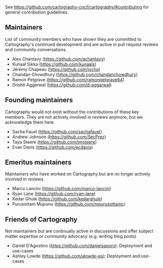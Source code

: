 See https://github.com/cartography-cncf/cartography/#contributing for general contribution guidelines.

## Maintainers

List of community members who have shown they are committed to Cartography's continued development and are active in pull request reviews and community conversations.

- Alex Chantavy (https://github.com/achantavy)
- Kunaal Sikka (https://github.com/kunaals)
- Jérémy Chapeau (https://github.com/jychp)
- Chandan Chowdhury (https://github.com/chandanchowdhury)
- Ramon Petgrave (https://github.com/ramonpetgrave64)
- Drishti Aggarwal (https://github.com/d-aggarwal)

## Founding maintainers

Cartography would not exist without the contributions of these key members. They are not actively involved in reviews anymore, but we acknowledge them here.

- Sacha Faust (https://github.com/sachafaust)
- Andrew Johnson (https://github.com/SecPrez)
- Taya Steere (https://github.com/tmsteere)
- Evan Davis (https://github.com/ecdavis)

## Emeritus maintainers

Maintainers who have worked on Cartography but are no longer actively involved in reviews.

- Marco Lancini (https://github.com/marco-lancini)
- Ryan Lane (https://github.com/ryan-lane)
- Kedar Ghule (https://github.com/kedarghule)
- Purusottam Mupunu (https://github.com/mpurusottamc)

## Friends of Cartography

Not maintainers but are continually active in discussions and offer subject matter expertise or community advocacy (e.g. writing blog posts)

- Daniel D'Agostino (https://github.com/danielsaporo): Deployment and use-cases
- Ashley Lowde (https://github.com/alowde-ps): Deployment and use-cases
